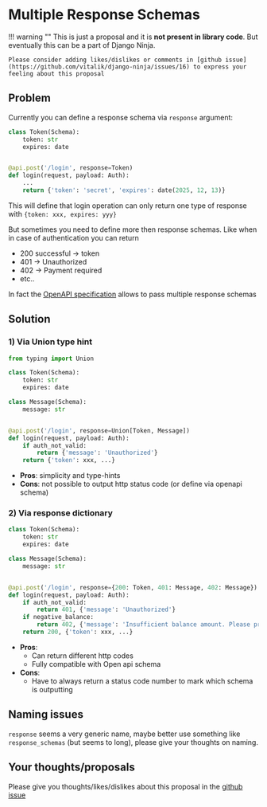 # Multiple Response Schemas


!!! warning ""
    This is just a proposal and it is **not present in library code**. But eventually this can be a part of Django Ninja.

    Please consider adding likes/dislikes or comments in [github issue](https://github.com/vitalik/django-ninja/issues/16) to express your feeling about this proposal


## Problem

Currently you can define a response schema via `response` argument:

```Python hl_lines="6"
class Token(Schema):
    token: str
    expires: date


@api.post('/login', response=Token)
def login(request, payload: Auth):
    ...
    return {'token': 'secret', 'expires': date(2025, 12, 13)}
```

This will define that login operation can only return one type of response with `{token: xxx, expires: yyy}`

But sometimes you need to define more then response schemas. Like when in case of authentication you can return
 - 200 successful -> token
 - 401 -> Unauthorized
 - 402 -> Payment required
 - etc..

In fact the [OpenAPI specification](https://swagger.io/docs/specification/describing-responses/) allows to pass multiple response schemas


## Solution

### 1) Via Union type hint

```Python hl_lines="1 11"
from typing import Union

class Token(Schema):
    token: str
    expires: date

class Message(Schema):
    message: str


@api.post('/login', response=Union[Token, Message])
def login(request, payload: Auth):
    if auth_not_valid:
        return {'message': 'Unauthorized'}
    return {'token': xxx, ...}
```

 - **Pros**: simplicity and type-hints
 - **Cons**: not possible to output http status code (or define via openapi schema)

### 2) Via response dictionary

```Python hl_lines="9 12 14 16"
class Token(Schema):
    token: str
    expires: date

class Message(Schema):
    message: str


@api.post('/login', response={200: Token, 401: Message, 402: Message})
def login(request, payload: Auth):
    if auth_not_valid:
        return 401, {'message': 'Unauthorized'}
    if negative_balance:
        return 402, {'message': 'Insufficient balance amount. Please proceed to a payment page.'}
    return 200, {'token': xxx, ...}
```
 - **Pros**: 
    - Can return different http codes
    - Fully compatible with Open api schema
 - **Cons**:
    - Have to always return a status code number to mark which schema is outputting


## Naming issues

`response` seems a very generic name, maybe better use something like `response_schemas` (but seems to long), please give your thoughts on naming.

## Your thoughts/proposals

Please give you thoughts/likes/dislikes about this proposal in the [github issue](https://github.com/vitalik/django-ninja/issues/16)